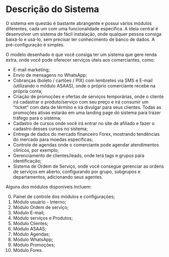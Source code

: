 # Descrição do Sistema

O sistema em questão é bastante abrangente e possui vários módulos diferentes, cada um com uma funcionalidade específica. A ideia central é desenvolver um sistema de fácil instalação, onde qualquer pessoa consiga baixá-lo e usá-lo, sem precisar ter conhecimento de banco de dados. A pré-configuração é simples.

O modelo desenhado é que você consiga ter um sistema que gere renda extra, onde você pode oferecer serviços úteis aos comerciantes, como:

- E-mail marketing;
- Envio de mensagens no WhatsApp;
- Cobranças (boleto / cartões / PIX) com lembretes via SMS e E-mail (utilizando o módulo ASAAS), onde o próprio comerciante recebe na própria conta;
- Criação de promoções e ofertas de serviços temporárias, onde o cliente irá cadastrar o produto/serviço com seu preço e irá consumir um "ticket" com data de término e irá divulgar para seus clientes. Todas as promoções ativas estarão em uma landing page do sistema para trazer tráfego para o sistema;
- Cadastro de cursos onde você irá entrar no site de afiliado e fazer o cadastro desses cursos no sistema;
- Entrega de dados do mercado financeiro Forex, mostrando tendências do mercado para moedas específicas;
- Controle de agendas onde o comerciante pode agendar atendimentos clínicos, por exemplo;
- Gerenciamento de clientes/leads, onde terá tags e grupos para identificação;
- Sistema de Ordem de Serviço, onde você consegue gerenciar as ordens de serviços em aberto, configurando por grupo, subgrupos e departamentos, adicionando seus agentes.

Alguns dos módulos disponíveis incluem:

0. Painel de controle dos módulos e configurações;
1. Módulo usuário - Interno;
2. Módulo Ordem de serviço;
3. Módulo E-mail;
4. Módulo serviços e Produtos;
5. Módulo Clientes;
6. Módulo ASAAS;
7. Módulo Agendas;
8. Módulo WhatsApp;
9. Módulo Promoções;
10. Módulo Forex.
